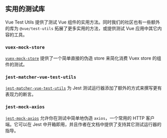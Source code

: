 ## 实用的测试库

Vue Test Utils 提供了测试 Vue 组件的实用方法。同时我们的社区也有一些额外的库为 `@vue/test-utils` 拓展了更多实用的方法，或提供测试 Vue 应用中其它内容的工具。

### `vuex-mock-store`

[`vuex-mock-store`](https://github.com/posva/vuex-mock-store) 提供了一个简单直接的伪造 store 来简化消费 Vuex store 的组件的测试。

### `jest-matcher-vue-test-utils`

[`jest-matcher-vue-test-utils`](https://github.com/hmsk/jest-matcher-vue-test-utils) 为 Jest 测试运行器添加了额外的方式来撰写更有表现力的断言。

### `jest-mock-axios`

[`jest-mock-axios`](https://github.com/knee-cola/jest-mock-axios) 允许你在测试中简单地伪造 `axios`，一个常用的 HTTP 客户端。它可以在 Jest 中开箱即用，并且作者在文档中提供了支持其它测试运行器的指导。
